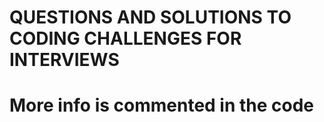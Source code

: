 # QUESTIONS AND SOLUTIONS TO CODING CHALLENGES FOR INTERVIEWS

# More info is commented in the code
